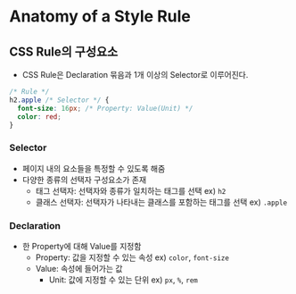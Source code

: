 # Anatomy of a Style Rule

## CSS Rule의 구성요소

- CSS Rule은 Declaration 묶음과 1개 이상의 Selector로 이루어진다.

```css
/* Rule */
h2.apple /* Selector */ {
  font-size: 16px; /* Property: Value(Unit) */
  color: red;
}
```

### Selector
- 페이지 내의 요소들을 특정할 수 있도록 해줌
- 다양한 종류의 선택자 구성요소가 존재
  - 태그 선택자: 선택자와 종류가 일치하는 태그를 선택 ex) `h2`
  - 클래스 선택자: 선택자가 나타내는 클래스를 포함하는 태그를 선택 ex) `.apple`

### Declaration
- 한 Property에 대해 Value를 지정함
  - Property: 값을 지정할 수 있는 속성 ex) `color`, `font-size`
  - Value: 속성에 들어가는 값
    - Unit: 값에 지정할 수 있는 단위 ex) `px`, `%`, `rem`
